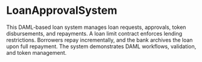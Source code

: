 # LoanApprovalSystem
This DAML-based loan system manages loan requests, approvals, token disbursements, and repayments. A loan limit contract enforces lending restrictions. Borrowers repay incrementally, and the bank archives the loan upon full repayment. The system demonstrates DAML workflows, validation, and token management.